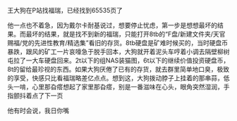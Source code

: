 王大狗在P站找福瑞，已经找到65535页了

他一点也不着急，因为戴尔卡耐基说过，想要停止忧虑，第一步是想想最坏的结果。而最坏的结果，就是找不到新的福瑞，只能打开8tb的“F盘/新建文件夹/天官赐福/党的先进性教育/精选集”看旧的存货。8tb硬盘是矿难时候买的，当时硬盘币暴跌，跟风的矿工一片哀嚎急于脱手回本，大狗就开着泥头车哼着小调去隔壁柳树屯拉了一大车硬盘回来。2t以下的组NAS装猫图，6t以下的继续价值投资硬盘币，8t的留给最珍视的东西。如果大狗厌倦了已有的存货，就去群里简单地口臭，极致的享受，快感只比看福瑞略差亿点点。想到这，大狗拨动脖子上挂着的那串蒜，低头一啃，心里那旮瘩想起了家里那旮瘩，别是一番滋味在心头，眼角突然湿润，手指颤抖着点了下一页



他有时会说，我日你嘴

